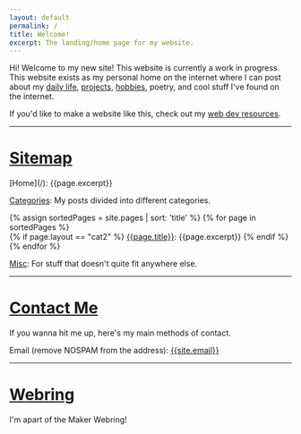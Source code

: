 ```yaml
---
layout: default
permalink: /
title: Welcome!
excerpt: The landing/home page for my website.
---
```

Hi! Welcome to my new site! This website is currently a work in progress. 
This website exists as my personal home on the internet where I can post about my [daily life](/blog/), [projects](/projects/), [hobbies](/hobbies/), poetry, and cool stuff I've found on the internet. 

If you'd like to make a website like this, check out my [web dev resources](/webdevresources/).
<hr>
<h1><u>Sitemap</u></h1>
[Home](/): {{page.excerpt}}

[Categories](/categories/): My posts divided into different categories.

{% assign sortedPages = site.pages | sort: 'title' %}
{% for page in sortedPages %}   
{% if page.layout == "cat2" %}
[{{page.title}}]({{page.url}}): {{page.excerpt}}
{% endif %}
{% endfor %}

[Misc](/misc/): For stuff that doesn't quite fit anywhere else.

<hr>
<h1><u>Contact Me</u></h1>
If you wanna hit me up, here's my main methods of contact.

Email (remove NOSPAM from the address): <a href="mailto:{{site.email}}">{{site.email}}</a>

<hr>
<h1><u>Webring</u></h1>
I'm apart of the Maker Webring!
<div id='D1D1D0904CC346DB' class="MakerRing">
    <script type="text/javascript" src="https://tinkerjae.xyz/assets/webring/onionring-variables.js"></script>
    <script type="text/javascript" src="https://tinkerjae.xyz/assets/webring/onionring-widget.js"></script>
</div>